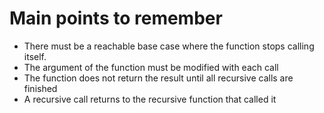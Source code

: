 # Main points to remember

* There must be a reachable base case where the function stops calling itself.
* The argument of the function must be modified with each call
* The function does not return the result until all recursive calls are finished
* A recursive call returns to the recursive function that called it
